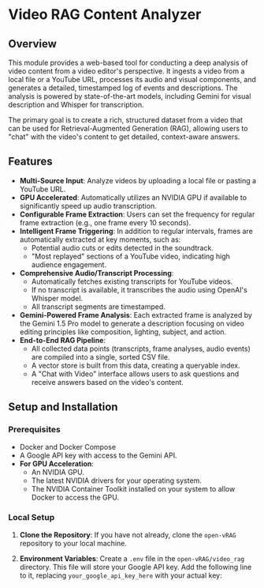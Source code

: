 # Video RAG Content Analyzer

## Overview

This module provides a web-based tool for conducting a deep analysis of video content from a video editor's perspective. It ingests a video from a local file or a YouTube URL, processes its audio and visual components, and generates a detailed, timestamped log of events and descriptions. The analysis is powered by state-of-the-art models, including Gemini for visual description and Whisper for transcription.

The primary goal is to create a rich, structured dataset from a video that can be used for Retrieval-Augmented Generation (RAG), allowing users to "chat" with the video's content to get detailed, context-aware answers.

## Features

-   **Multi-Source Input**: Analyze videos by uploading a local file or pasting a YouTube URL.
-   **GPU Accelerated**: Automatically utilizes an NVIDIA GPU if available to significantly speed up audio transcription.
-   **Configurable Frame Extraction**: Users can set the frequency for regular frame extraction (e.g., one frame every 10 seconds).
-   **Intelligent Frame Triggering**: In addition to regular intervals, frames are automatically extracted at key moments, such as:
    -   Potential audio cuts or edits detected in the soundtrack.
    -   "Most replayed" sections of a YouTube video, indicating high audience engagement.
-   **Comprehensive Audio/Transcript Processing**:
    -   Automatically fetches existing transcripts for YouTube videos.
    -   If no transcript is available, it transcribes the audio using OpenAI's Whisper model.
    -   All transcript segments are timestamped.
-   **Gemini-Powered Frame Analysis**: Each extracted frame is analyzed by the Gemini 1.5 Pro model to generate a description focusing on video editing principles like composition, lighting, subject, and action.
-   **End-to-End RAG Pipeline**:
    -   All collected data points (transcripts, frame analyses, audio events) are compiled into a single, sorted CSV file.
    -   A vector store is built from this data, creating a queryable index.
    -   A "Chat with Video" interface allows users to ask questions and receive answers based on the video's content.

## Setup and Installation

### Prerequisites

-   Docker and Docker Compose
-   A Google API key with access to the Gemini API.
-   **For GPU Acceleration**:
    -   An NVIDIA GPU.
    -   The latest NVIDIA drivers for your operating system.
    -   The NVIDIA Container Toolkit installed on your system to allow Docker to access the GPU.

### Local Setup

1.  **Clone the Repository**:
    If you have not already, clone the `open-vRAG` repository to your local machine.

2.  **Environment Variables**:
    Create a `.env` file in the `open-vRAG/video_rag` directory. This file will store your Google API key. Add the following line to it, replacing `your_google_api_key_here` with your actual key:
